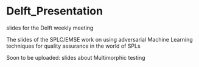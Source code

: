 # Delft_Presentation
slides for the Delft weekly meeting


The slides of the SPLC/EMSE work on using adversarial Machine Learning techniques for quality assurance in the world of SPLs

Soon to be uploaded: slides about Multimorphic testing
